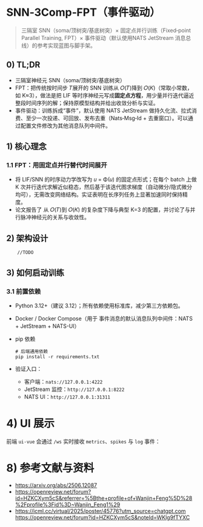 # SNN‑3Comp‑FPT（事件驱动）

> 三隔室 SNN（soma/顶树突/基底树突）× 固定点并行训练（Fixed‑point Parallel Training, FPT）× 事件驱动（默认使用NATS JetStream 消息总线）的参考实现蓝图与脚手架。

## 0) TL;DR

- 三隔室神经元 SNN（soma/顶树突/基底树突）
- FPT：把传统按时间步 𝑇展开的 SNN 训练从 𝑂(𝑇)降到 𝑂(𝐾)（常取小常数，如 K≈3），做法是把 LIF 等时序神经元写成**固定点方程**，用少量并行迭代逼近整段时间序列的解；保持原模型结构并给出收敛分析与实证。
- 事件驱动：训练拆成“事件”，默认使用 NATS JetStream 做持久化流、拉式消费、至少一次投递、可回放、发布去重（Nats‑Msg‑Id + 去重窗口）。可以通过配置文件修改为其他消息队列中间件。

## 1) 核心理念
### 1.1 FPT：用固定点并行替代时间展开

- 将 LIF/SNN 的时序动力学改写为 𝑢 = Φ(𝑢) 的固定点形式；在每个 batch 上做 K 次并行迭代求解近似稳态，然后基于该迭代图求梯度（自动微分/隐式微分均可），无需改变网络结构。实证表明在长序列任务上显著加速同时保持精度。
- 论文报告了 从 𝑂(𝑇)到 𝑂(𝐾) 的复杂度下降与典型 K=3 的配置，并讨论了与并行脉冲神经元的关系与收敛性。

## 2) 架构设计
```text
    //TODO
```

## 3) 如何启动训练

### 3.1 前置依赖

- Python 3.12+（建议 3.12）；所有依赖使用标准库，减少第三方依赖包。
- Docker / Docker Compose（用于 事件消息的默认消息队列中间件：NATS + JetStream + NATS-UI）
- pip 依赖
  ```shell
  # 后端通用依赖
  pip install -r requirements.txt

  ```
- 验证入口：

  - 客户端：`nats://127.0.0.1:4222`
  - JetStream 监控：`http://127.0.0.1:8222`
  - NATS UI：`http://127.0.0.1:31311`
  
  
# 4) UI 展示

前端 `ui-vue` 会通过 `/ws` 实时接收 `metrics`、`spikes` 与 `log` 事件：


# 8) 参考文献与资料
- https://arxiv.org/abs/2506.12087
- https://openreview.net/forum?id=HZKCXym5cS&referrer=%5Bthe+profile+of+Wanjin+Feng%5D%28%2Fprofile%3Fid%3D~Wanjin_Feng1%29
- https://icml.cc/virtual/2025/poster/45776?utm_source=chatgpt.com https://openreview.net/forum?id=HZKCXym5cS&noteId=WKlg9fTYXC